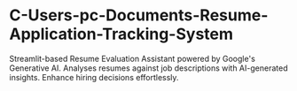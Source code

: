 # C-Users-pc-Documents-Resume-Application-Tracking-System
Streamlit-based Resume Evaluation Assistant powered by Google's Generative AI. Analyses resumes against job descriptions with AI-generated insights. Enhance hiring decisions effortlessly.
